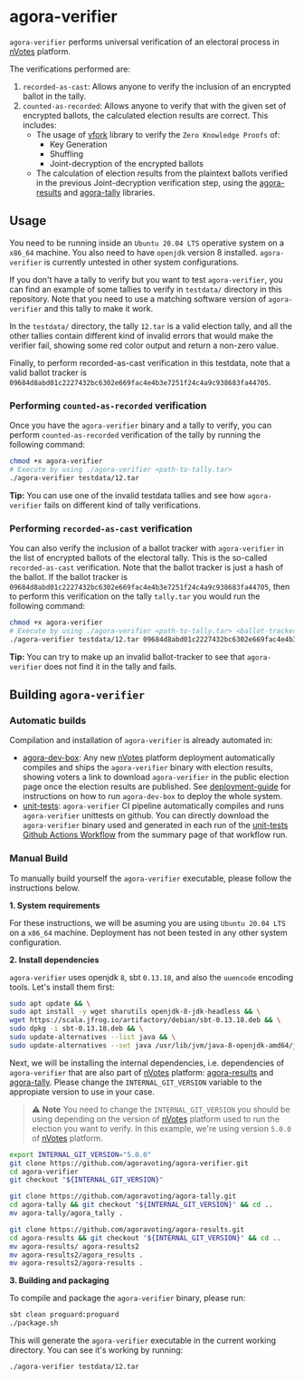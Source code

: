 # agora-verifier

`agora-verifier` performs universal verification of an electoral process in
[nVotes] platform.

The verifications performed are:
1. `recorded-as-cast`: Allows anyone to verify the inclusion of an encrypted
   ballot in the tally.
2. `counted-as-recorded`: Allows anyone to verify that with the given set of
   encrypted ballots, the calculated election results are correct. This
   includes:
   - The usage of [vfork] library to verify the `Zero Knowledge Proofs` of:
     - Key Generation
     - Shuffling
     - Joint-decryption of the encrypted ballots
   - The calculation of election results from the plaintext ballots verified in
     the previous Joint-decryption verification step, using the [agora-results]
     and [agora-tally] libraries.

## Usage

You need to be running inside an `Ubuntu 20.04 LTS` operative system on a
`x86_64` machine. You also need to have `openjdk` version 8 installed.
`agora-verifier` is currently untested in other system configurations.

If you don't have a tally to verify but you want to test `agora-verifier`, you
can find an example of some tallies to verify in `testdata/` directory in this
repository. Note that you need to use a matching software version of
`agora-verifier` and this tally to make it work.

In the `testdata/` directory, the tally `12.tar` is a valid election tally, and
all the other tallies contain different kind of invalid errors that would make
the verifier fail, showing some red color output and return a non-zero value.

Finally, to perform recorded-as-cast verification in this testdata, note that a
valid ballot tracker is
`09684d8abd01c2227432bc6302e669fac4e4b3e7251f24c4a9c938683fa44705`.

### Performing `counted-as-recorded` verification

Once you have the `agora-verifier` binary and a tally to verify, you can perform
`counted-as-recorded` verification of the tally by running the following 
command:

```bash
chmod +x agora-verifier
# Execute by using ./agora-verifier <path-to-tally.tar>
./agora-verifier testdata/12.tar 
```

**Tip:** You can use one of the invalid testdata tallies and see how
`agora-verifier` fails on different kind of tally verifications. 

### Performing `recorded-as-cast` verification

You can also verify the inclusion of a ballot tracker with `agora-verifier` in
the list of encrypted ballots of the electoral tally. This is the so-called
`recorded-as-cast` verification. Note that the ballot tracker is just a hash of
the ballot. If the ballot tracker is
`09684d8abd01c2227432bc6302e669fac4e4b3e7251f24c4a9c938683fa44705`, then to
perform this verification on the tally `tally.tar` you would run the
following command:

```bash
chmod +x agora-verifier
# Execute by using ./agora-verifier <path-to-tally.tar> <ballot-tracker>
./agora-verifier testdata/12.tar 09684d8abd01c2227432bc6302e669fac4e4b3e7251f24c4a9c938683fa44705
```

**Tip:** You can try to make up an invalid ballot-tracker to see that
`agora-verifier` does not find it in the tally and fails.

## Building `agora-verifier`

### Automatic builds

Compilation and installation of `agora-verifier` is already automated in:
- [agora-dev-box]: Any new [nVotes] platform deployment automatically compiles
  and ships the `agora-verifier` binary with election results, showing voters a
  link to download `agora-verifier` in the public election page once the
  election results are published. See [deployment-guide] for instructions on how
  to run `agora-dev-box` to deploy the whole system.
- [unit-tests]: `agora-verifier` CI pipeline automatically compiles and runs
  `agora-verifier` unittests on github. You can directly download the
  `agora-verifier` binary used and generated in each run of the 
  [unit-tests Github Actions Workflow] from the summary page of that workflow
  run.

### Manual Build

To manually build yourself the `agora-verifier` executable, please follow the
instructions below.

**1. System requirements**

For these instructions, we will be asuming you are using `Ubuntu 20.04 LTS` on a
`x86_64` machine. Deployment has not been tested in any other system
configuration.

**2. Install dependencies**

`agora-verifier` uses openjdk `8`, sbt `0.13.18`, and also the `uuencode` 
encoding tools. Let's install them first:

```bash
sudo apt update && \
sudo apt install -y wget sharutils openjdk-8-jdk-headless && \
wget https://scala.jfrog.io/artifactory/debian/sbt-0.13.18.deb && \
sudo dpkg -i sbt-0.13.18.deb && \
sudo update-alternatives --list java && \
sudo update-alternatives --set java /usr/lib/jvm/java-8-openjdk-amd64/jre/bin/java
```

Next, we will be installing the internal dependencies, i.e. dependencies of
`agora-verifier` that are also part of [nVotes] platform: [agora-results] and
[agora-tally]. Please change the `INTERNAL_GIT_VERSION` variable to the
appropiate version to use in your case.

> :warning: **Note** You need to change the `INTERNAL_GIT_VERSION` you should be
using depending on the version of [nVotes] platform used to run the election you
want to verify. In this example, we're using version `5.0.0` of [nVotes] 
platform.

```bash
export INTERNAL_GIT_VERSION="5.0.0"
git clone https://github.com/agoravoting/agora-verifier.git
cd agora-verifier
git checkout "${INTERNAL_GIT_VERSION}"

git clone https://github.com/agoravoting/agora-tally.git
cd agora-tally && git checkout "${INTERNAL_GIT_VERSION}" && cd ..
mv agora-tally/agora_tally .

git clone https://github.com/agoravoting/agora-results.git
cd agora-results && git checkout "${INTERNAL_GIT_VERSION}" && cd ..
mv agora-results/ agora-results2
mv agora-results2/agora_results .
mv agora-results2/agora-results .
```

**3. Building and packaging**

To compile and package the `agora-verifier` binary, please run:

```bash
sbt clean proguard:proguard
./package.sh
```

This will generate the `agora-verifier` executable in the current working
directory. You can see it's working by running:

```bash
./agora-verifier testdata/12.tar
```

[nVotes]: https://nvotes.com
[vfork]: https://github.com/agoravoting/vfork
[agora-results]: https://github.com/agoravoting/agora-results
[agora-tally]: https://github.com/agoravoting/agora-tally
[agora-dev-box]: https://github.com/agoravoting/agora-dev-box
[unit-tests]: https://github.com/agoravoting/agora-verifier/blob/master/.github/workflows/unittests.yml
[deployment-guide]: https://agoravoting.github.io/admin-manual/docs/deployment/guide/
[unit-tests Github Actions Workflow]: https://github.com/agoravoting/agora-verifier/actions/workflows/unittests.yml
